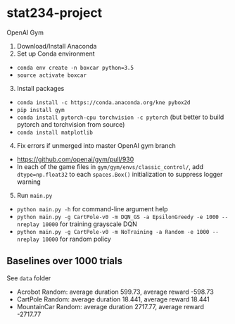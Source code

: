 # stat234-project
OpenAI Gym

1. Download/Install Anaconda
2. Set up Conda environment
- ``conda env create -n boxcar python=3.5``
- ``source activate boxcar``

3. Install packages
- ``conda install -c https://conda.anaconda.org/kne pybox2d``
- ``pip install gym``
- ``conda install pytorch-cpu torchvision -c pytorch`` (but better to build pytorch and torchvision from source)
- ``conda install matplotlib``
4. Fix errors if unmerged into master OpenAI gym branch
- https://github.com/openai/gym/pull/930
- In each of the game files in `gym/gym/envs/classic_control/`, add `dtype=np.float32` to each `spaces.Box()` initialization to suppress logger warning
5. Run ``main.py``
- ``python main.py -h`` for command-line argument help
- ``python main.py -g CartPole-v0 -m DQN_GS -a EpsilonGreedy -e 1000 --nreplay 10000`` for training grayscale DQN
- ``python main.py -g CartPole-v0 -m NoTraining -a Random -e 1000 --nreplay 10000`` for random policy

## Baselines over 1000 trials
See ``data`` folder
- Acrobot Random: average duration 599.73, average reward -598.73
- CartPole Random: average duration 18.441, average reward 18.441
- MountainCar Random: average duration 2717.77, average reward -2717.77
